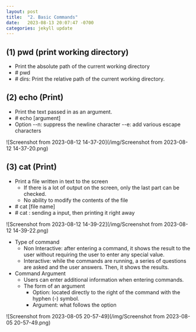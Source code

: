```yaml
---
layout: post
title:  "2. Basic Commands"
date:   2023-08-13 20:07:47 -0700
categories: jekyll update
---
```


## (1) pwd (print working directory)
  
- Print the absolute path of the current working directory
- \# pwd
- \# dirs: Print the relative path of the current working directory.

## (2) echo (Print)
- Print the text passed in as an argument.
- \# echo [argument]
- Option
  --n: suppress the newline character
  --e: add various escape characters



![Screenshot from 2023-08-12 14-37-20](/img/Screenshot from  2023-08-12 14-37-20.png)



## (3) cat (Print)
- Print a file written in text to the screen
  - If there is a lot of output on the screen, only the last part can be checked.
  - No ability to modify the contents of the file
- \# cat [file name]
- \# cat : sending a input, then printing it right away


![Screenshot from 2023-08-12 14-39-22](/img/Screenshot from 2023-08-12 14-39-22.png)

- Type of command
  - Non Interactive: after entering a command, it shows the result to the user without requiring the user to enter any special value.
  - Interactive: while the commands are running, a series of questions are asked and the user answers. Then, it shows the results.
- Command Argument
  - Users can enter additional information when entering commands.
  - The form of an argument
    - Option: located directly to the right of the command with the hyphen (-) symbol.
    - Argument: what follows the option
   
![Screenshot from 2023-08-05 20-57-49](/img/Screenshot from 2023-08-05 20-57-49.png)
